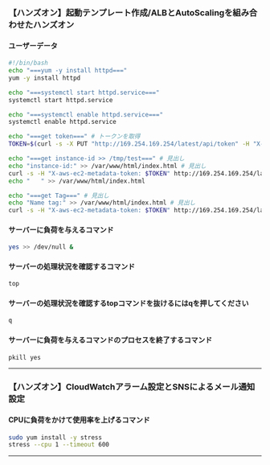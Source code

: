 ### 【ハンズオン】起動テンプレート作成/ALBとAutoScalingを組み合わせたハンズオン

#### ユーザーデータ

```bash
#!/bin/bash
echo "===yum -y install httpd==="
yum -y install httpd

echo "===systemctl start httpd.service==="
systemctl start httpd.service

echo "===systemctl enable httpd.service==="
systemctl enable httpd.service

echo "===get token===" # トークンを取得
TOKEN=$(curl -s -X PUT "http://169.254.169.254/latest/api/token" -H "X-aws-ec2-metadata-token-ttl-seconds: 21600")

echo "===get instance-id >> /tmp/test===" # 見出し
echo "instance-id:" >> /var/www/html/index.html # 見出し
curl -s -H "X-aws-ec2-metadata-token: $TOKEN" http://169.254.169.254/latest/meta-data/instance-id >> /var/www/html/index.html
echo "   " >> /var/www/html/index.html

echo "===get Tag===" # 見出し
echo "Name tag:" >> /var/www/html/index.html # 見出し
curl -s -H "X-aws-ec2-metadata-token: $TOKEN" http://169.254.169.254/latest/meta-data/tags/instance/Name >> /var/www/html/index.html
```

#### サーバーに負荷を与えるコマンド

```bash
yes >> /dev/null &
```

#### サーバーの処理状況を確認するコマンド

```bash
top
```

#### サーバーの処理状況を確認するtopコマンドを抜けるにはqを押してください

```bash
q
```

#### サーバーに負荷を与えるコマンドのプロセスを終了するコマンド

```bash
pkill yes
```

---
### 【ハンズオン】CloudWatchアラーム設定とSNSによるメール通知設定

#### CPUに負荷をかけて使用率を上げるコマンド
```bash
sudo yum install -y stress
stress --cpu 1 --timeout 600
```
---
